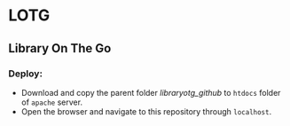 # LOTG
## Library On The Go

### Deploy:
- Download and copy the parent folder _libraryotg_github_ to `htdocs` folder of `apache` server.
- Open the browser and navigate to this repository through `localhost`.
  
